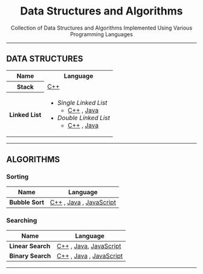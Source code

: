 <h1 align="center">Data Structures and Algorithms</h1>
<p align="center">Collection of Data Structures and Algorithms Implemented Using Various Programming Languages</p>

<hr />

<h2>DATA STRUCTURES</h2>

<table>
  <tr>
    <th>Name</th>
    <th>Language</th>
  </tr>
  <tr>
    <th>Stack</th>
    <td>
    <a href="./C++/Data%20Structures/Stack.cpp">C++</a>
    </td>
  </tr>
  <tr>
    <th>Linked List</th>
    <td>
      <ul>
        <li>
          <i>Single Linked List</i>
          <ul>
            <li>
            <a href="./C++/Data%20Structures/Linked%20List/Single_Linked_List.cpp">C++</a> , 
              <a href="./Java/Data%20Structures/Linked%20List/Single_Linked_List.java">Java</a>
            </li>
          </ul>
        </li>
        <li>
          <i>Double Linked List</i>
          <ul>
            <li>
            <a href="./C++/Data%20Structures/Linked%20List/Double_Linked_List.cpp">C++</a> , 
              <a href="./Java/Data%20Structures/Linked%20List/Double_Linked_List.java">Java</a>
            </li>
          </ul>
        </li>
      </ul>
    </td>
  </tr>
</table>

<hr />

<h2>ALGORITHMS</h2>

<h3>Sorting</h3>

| Name | Language |
| --- | --- |
| <b>Bubble Sort</b> | [C++](./C++/Algorithms/Sorting/Bubble_Sort.cpp) , [Java](./Java/Algorithms/Sorting/Bubble_Sort.java) , [JavaScript](./JavaScript/Algorithms/Sorting/Bubble_Sort.js) |

<h3>Searching</h3>

| Name | Language |
| --- | --- |
| <b>Linear Search</b> | [C++](./C++/Algorithms/Searching/Linear_Search.cpp) , [Java](./Java/Algorithms/Searching/Linear_Search.java), [JavaScript](./JavaScript/Algorithms/Searching/Linear_Search.js) |
| <b>Binary Search</b> | [C++](./C++/Algorithms/Searching/Binary_Search.cpp) , [Java](./Java/Algorithms/Searching/Binary_Search.java) , [JavaScript](./JavaScript/Algorithms/Searching/Binary_Search.js) |

<hr />
